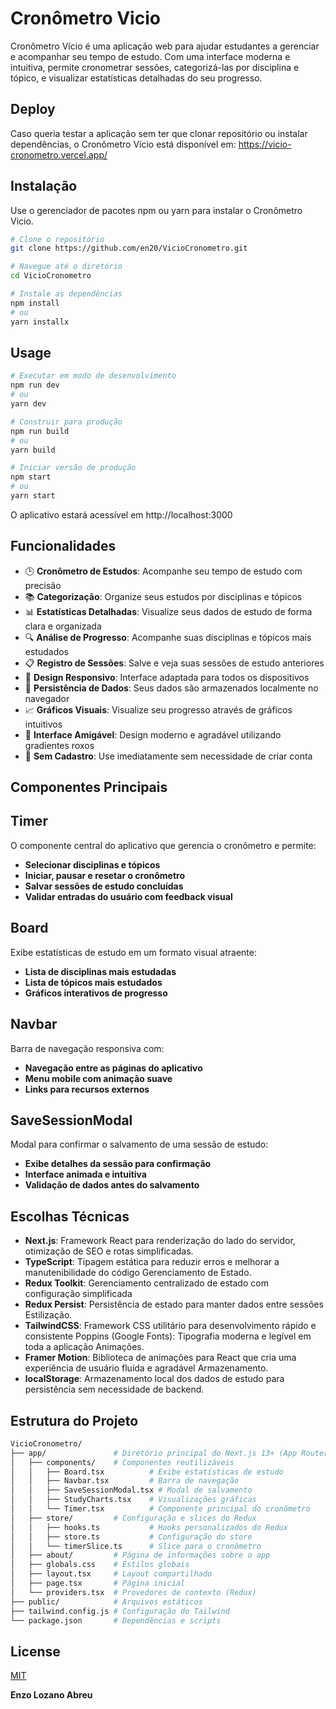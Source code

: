 # Cronômetro Vicio


Cronômetro Vício é uma aplicação web para ajudar estudantes a gerenciar e acompanhar seu tempo de estudo. Com uma interface moderna e intuitiva, permite cronometrar sessões, categorizá-las por disciplina e tópico, e visualizar estatísticas detalhadas do seu progresso.

## Deploy
Caso queria testar a aplicação sem ter que clonar repositório ou instalar dependências, o Cronômetro Vício está disponível em: https://vicio-cronometro.vercel.app/


## Instalação


Use o gerenciador de pacotes npm ou yarn para instalar o Cronômetro Vicio.

```bash
# Clone o repositório
git clone https://github.com/en20/VicioCronometro.git

# Navegue até o diretório
cd VicioCronometro

# Instale as dependências
npm install
# ou
yarn installx
```

## Usage

```bash
# Executar em modo de desenvolvimento
npm run dev
# ou
yarn dev

# Construir para produção
npm run build
# ou
yarn build

# Iniciar versão de produção
npm start
# ou
yarn start
```
O aplicativo estará acessível em http://localhost:3000

## Funcionalidades

- 🕒 **Cronômetro de Estudos**: Acompanhe seu tempo de estudo com precisão
- 📚 **Categorização**: Organize seus estudos por disciplinas e tópicos
- 📊 **Estatísticas Detalhadas**: Visualize seus dados de estudo de forma clara e organizada
- 🔍 **Análise de Progresso**: Acompanhe suas disciplinas e tópicos mais estudados
- 📋 **Registro de Sessões**: Salve e veja suas sessões de estudo anteriores
- 📱 **Design Responsivo**: Interface adaptada para todos os dispositivos
- 🔄 **Persistência de Dados**: Seus dados são armazenados localmente no navegador
- 📈 **Gráficos Visuais**: Visualize seu progresso através de gráficos intuitivos
- 🌙 **Interface Amigável**: Design moderno e agradável utilizando gradientes roxos
- 💾 **Sem Cadastro**: Use imediatamente sem necessidade de criar conta

## Componentes Principais
## Timer
O componente central do aplicativo que gerencia o cronômetro e permite:
- **Selecionar disciplinas e tópicos**
- **Iniciar, pausar e resetar o cronômetro**
- **Salvar sessões de estudo concluídas**
- **Validar entradas do usuário com feedback visual**
## Board
Exibe estatísticas de estudo em um formato visual atraente:
- **Lista de disciplinas mais estudadas**
- **Lista de tópicos mais estudados**
- **Gráficos interativos de progresso**
## Navbar
Barra de navegação responsiva com:
- **Navegação entre as páginas do aplicativo**
- **Menu mobile com animação suave**
- **Links para recursos externos**
## SaveSessionModal
Modal para confirmar o salvamento de uma sessão de estudo:
- **Exibe detalhes da sessão para confirmação**
- **Interface animada e intuitiva**
- **Validação de dados antes do salvamento**
## Escolhas Técnicas

- **Next.js**: Framework React para renderização do lado do servidor, otimização de SEO e rotas simplificadas.
- **TypeScript**: Tipagem estática para reduzir erros e melhorar a manutenibilidade do código
Gerenciamento de Estado.
- **Redux Toolkit**: Gerenciamento centralizado de estado com configuração simplificada
- **Redux Persist**: Persistência de estado para manter dados entre sessões
Estilização.
- **TailwindCSS**: Framework CSS utilitário para desenvolvimento rápido e consistente
Poppins (Google Fonts): Tipografia moderna e legível em toda a aplicação
Animações.
- **Framer Motion**: Biblioteca de animações para React que cria uma experiência de usuário fluida e agradável
Armazenamento.
- **localStorage**: Armazenamento local dos dados de estudo para persistência sem necessidade de backend.
## Estrutura do Projeto
```bash
VicioCronometro/
├── app/               # Diretório principal do Next.js 13+ (App Router)
│   ├── components/    # Componentes reutilizáveis
│   │   ├── Board.tsx          # Exibe estatísticas de estudo
│   │   ├── Navbar.tsx         # Barra de navegação
│   │   ├── SaveSessionModal.tsx # Modal de salvamento
│   │   ├── StudyCharts.tsx    # Visualizações gráficas
│   │   └── Timer.tsx          # Componente principal do cronômetro
│   ├── store/         # Configuração e slices do Redux
│   │   ├── hooks.ts           # Hooks personalizados do Redux
│   │   ├── store.ts           # Configuração do store
│   │   └── timerSlice.ts      # Slice para o cronômetro
│   ├── about/         # Página de informações sobre o app
│   ├── globals.css    # Estilos globais
│   ├── layout.tsx     # Layout compartilhado
│   ├── page.tsx       # Página inicial
│   └── providers.tsx  # Provedores de contexto (Redux)
├── public/            # Arquivos estáticos
├── tailwind.config.js # Configuração do Tailwind
└── package.json       # Dependências e scripts
```


## License

[MIT](https://choosealicense.com/licenses/mit/)

**Enzo Lozano Abreu**
